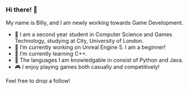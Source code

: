 ### Hi there! 👋

My name is Billy, and I am newly working towards Game Development.

- 🏫 I am a second year student in Computer Science and Games Technology, studying at City, University of London.
- 🔭 I’m currently working on Unreal Engine 5. I am a beginner!
- 🌱 I’m currently learning C++.
- 💭 The languages I am knowledgable in consist of Python and Java.
- 🎮 I enjoy playing games both casually and competitively!

Feel free to drop a follow!
<!--
**billybcoyne/billybcoyne** is a ✨ _special_ ✨ repository because its `README.md` (this file) appears on your GitHub profile.

Here are some ideas to get you started:

- 🔭 I’m currently working on ...
- 🌱 I’m currently learning ...
- 👯 I’m looking to collaborate on ...
- 🤔 I’m looking for help with ...
- 💬 Ask me about ...
- 📫 How to reach me: ...
- 😄 Pronouns: ...
- ⚡ Fun fact: ...
-->
